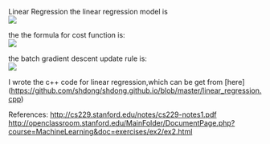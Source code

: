 
Linear Regression
the linear regression model is  
![]( http://openclassroom.stanford.edu/MainFolder/courses/MachineLearning/exercises/ex2/img6.png)

the the formula for cost function is:  
![](http://openclassroom.stanford.edu/MainFolder/courses/MachineLearning/exercises/ex2/img19.png)

 the batch gradient descent update rule is:  
 ![]( http://openclassroom.stanford.edu/MainFolder/courses/MachineLearning/exercises/ex2/img7.png )

 I wrote the c++ code for linear regression,which can be get from [here]
 (https://github.com/shdong/shdong.github.io/blob/master/linear_regression.cpp)

References:
  http://cs229.stanford.edu/notes/cs229-notes1.pdf  
  http://openclassroom.stanford.edu/MainFolder/DocumentPage.php?course=MachineLearning&doc=exercises/ex2/ex2.html